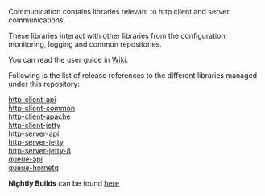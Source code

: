 Communication contains libraries relevant to http client and server communications.

These libraries interact with other libraries from the configuration, monitoring, logging and common repositories.

You can read the user guide in [ Wiki](../../wiki/Home).

Following is the list of release references to the different libraries managed under this repository:


[http-client-api](http://search.maven.org/#search%7Cga%7C1%7Cg%3A%22com.cisco.oss.foundation%22%20AND%20a%3A%22http-client-api%22)  
[http-client-common](http://search.maven.org/#search%7Cga%7C1%7Cg%3A%22com.cisco.oss.foundation%22%20AND%20a%3A%22http-client-common%22)  
[http-client-apache](http://search.maven.org/#search%7Cga%7C1%7Cg%3A%22com.cisco.oss.foundation%22%20AND%20a%3A%22http-client-apache%22)  
[http-client-jetty](http://search.maven.org/#search%7Cga%7C1%7Cg%3A%22com.cisco.oss.foundation%22%20AND%20a%3A%22http-client-jetty%22)  
[http-server-api](http://search.maven.org/#search%7Cga%7C1%7Cg%3A%22com.cisco.oss.foundation%22%20AND%20a%3A%22http-server-api%22)  
[http-server-jetty](http://search.maven.org/#search%7Cga%7C1%7Cg%3A%22com.cisco.oss.foundation%22%20AND%20a%3A%22http-server-jetty%22)  
[http-server-jetty-8](http://search.maven.org/#search%7Cga%7C1%7Cg%3A%22com.cisco.oss.foundation%22%20AND%20a%3A%22http-server-jetty-8%22)  
[queue-api](http://search.maven.org/#search%7Cga%7C1%7Cg%3A%22com.cisco.oss.foundation.queue%22%20AND%20a%3A%22queue-api%22)  
[queue-hornetq](http://search.maven.org/#search%7Cga%7C1%7Cg%3A%22com.cisco.oss.foundation.queue%22%20AND%20a%3A%22queue-hornetq%22)  


**Nightly Builds** can be found [here](https://oss.sonatype.org/content/repositories/snapshots/com/cisco/oss/foundation/)
